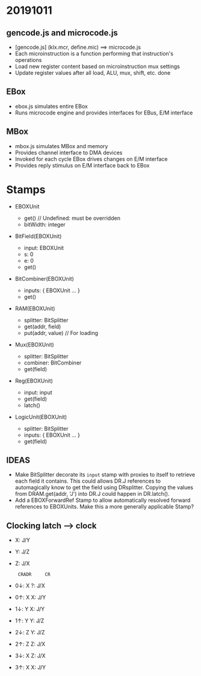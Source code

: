 # 20191011
## gencode.js and microcode.js
* [gencode.js] (klx.mcr, define.mic) ==> microcode.js
* Each microinstruction is a function performing that instruction's operations
* Load new register content based on microinstruction mux settings
* Update register values after all load, ALU, mux, shift, etc. done

## EBox
* ebox.js simulates entire EBox
* Runs microcode engine and provides interfaces for EBus, E/M interface

## MBox
* mbox.js simulates MBox and memory
* Provides channel interface to DMA devices
* Invoked for each cycle EBox drives changes on E/M interface
* Provides reply stimulus on E/M interface back to EBox


# Stamps

* EBOXUnit
  * get() // Undefined: must be overridden
  * bitWidth: integer

* BitField(EBOXUnit)
  * input: EBOXUnit
  * s: 0
  * e: 0
  * get()

* BitCombiner(EBOXUnit)
  * inputs: { EBOXUnit ... }
  * get()

* RAM(EBOXUnit)
  * splitter: BitSplitter
  * get(addr, field)
  * put(addr, value) // For loading

* Mux(EBOXUnit)
  * splitter: BitSplitter
  * combiner: BitCombiner
  * get(field)

* Reg(EBOXUnit)
  * input: input
  * get(field)
  * latch()

* LogicUnit(EBOXUnit)
  * splitter: BitSplitter
  * inputs: { EBOXUnit ... }
  * get(field)


## IDEAS
* Make BitSplitter decorate its `input` stamp with proxies to itself
  to retrieve each field it contains. This could allows DR.J
  references to automagically know to get the field using DRsplitter.
  Copying the values from DRAM.get(addr, 'J') into DR.J could happen
  in DR.latch().
* Add a EBOXForwardRef Stamp to allow automatically resolved forward
  references to EBOXUnits. Make this a more generally applicable
  Stamp?


## Clocking latch --> clock

* X: J/Y
* Y: J/Z
* Z: J/X

       CRADR     CR
* 0↓:   X     ?: J/X

* 0↑:   X     X: J/Y

* 1↓:   Y     X: J/Y

* 1↑:   Y     Y: J/Z

* 2↓:   Z     Y: J/Z

* 2↑:   Z     Z: J/X

* 3↓:   X     Z: J/X

* 3↑:   X     X: J/Y

